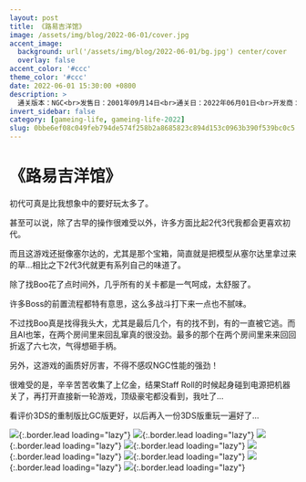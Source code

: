 ```yaml
---
layout: post
title: 《路易吉洋馆》
image: /assets/img/blog/2022-06-01/cover.jpg
accent_image: 
  background: url('/assets/img/blog/2022-06-01/bg.jpg') center/cover
  overlay: false
accent_color: '#ccc'
theme_color: '#ccc'
date: 2022-06-01 15:30:00 +0800
description: >
  通关版本：NGC<br>发售日：2001年09月14日<br>通关日：2022年06月01日<br>开发商：Nintendo<br>发行商：Nintendo
invert_sidebar: false
category: [gameing-life, gameing-life-2022]
slug: 0bbe6ef08c049feb794de574f258b2a8685823c894d153c0963b390f539bc0c5
---
```


# 《路易吉洋馆》

初代可真是比我想象中的要好玩太多了。

甚至可以说，除了古早的操作很难受以外，许多方面比起2代3代我都会更喜欢初代。

而且这游戏还挺像塞尔达的，尤其是那个宝箱，简直就是把模型从塞尔达里拿过来的草...相比之下2代3代就更有系列自己的味道了。

除了找Boo花了点时间外，几乎所有的关卡都是一气呵成，太舒服了。

许多Boss的前置流程都特有意思，这么多战斗打下来一点也不腻味。

不过找Boo真是找得我头大，尤其是最后几个，有的找不到，有的一直被它逃。而且AI也笨，在两个房间里来回乱窜真的很没劲。最多的那个在两个房间里来来回回折返了六七次，气得想砸手柄。

另外，这游戏的画质好厉害，不得不感叹NGC性能的强劲！

很难受的是，辛辛苦苦收集了上亿金，结果Staff Roll的时候起身碰到电源把机器关了，再打开直接新一轮游戏，顶级豪宅都没看到，我吐了...

看评价3DS的重制版比GC版更好，以后再入一份3DS版重玩一遍好了...

![](/assets/img/blog/2022-06-01/1.jpg){:.border.lead loading="lazy"}
![](/assets/img/blog/2022-06-01/2.jpg){:.border.lead loading="lazy"}
![](/assets/img/blog/2022-06-01/3.jpg){:.border.lead loading="lazy"}
![](/assets/img/blog/2022-06-01/4.jpg){:.border.lead loading="lazy"}
![](/assets/img/blog/2022-06-01/5.jpg){:.border.lead loading="lazy"}
![](/assets/img/blog/2022-06-01/6.jpg){:.border.lead loading="lazy"}
![](/assets/img/blog/2022-06-01/7.jpg){:.border.lead loading="lazy"}
![](/assets/img/blog/2022-06-01/8.jpg){:.border.lead loading="lazy"}

